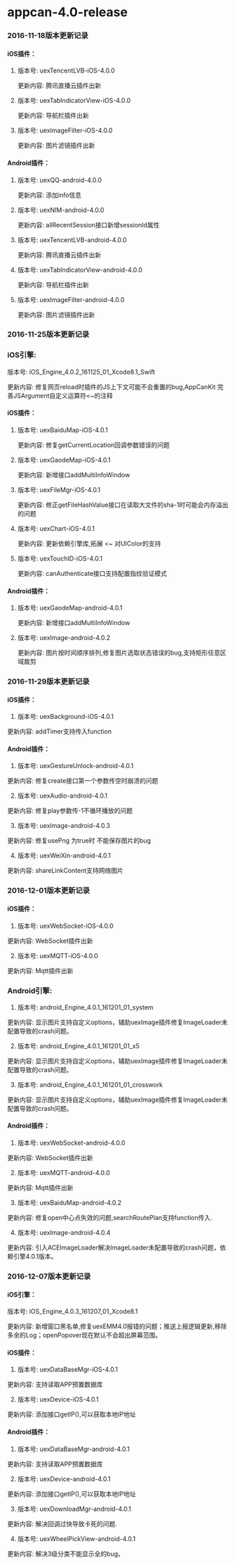 # appcan-4.0-release

### 2016-11-18版本更新记录

#### iOS插件：

1. 版本号: uexTencentLVB-iOS-4.0.0

   更新内容: 腾讯直播云插件出新

2. 版本号: uexTabIndicatorView-iOS-4.0.0

   更新内容: 导航栏插件出新

3. 版本号: uexImageFilter-iOS-4.0.0

   更新内容: 图片滤镜插件出新


#### Android插件：

1. 版本号: uexQQ-android-4.0.0      

   更新内容: 添加info信息

2. 版本号: uexNIM-android-4.0.0

   更新内容: allRecentSession接口新增sessionId属性

3. 版本号: uexTencentLVB-android-4.0.0

   更新内容: 腾讯直播云插件出新

4. 版本号: uexTabIndicatorView-android-4.0.0

   更新内容: 导航栏插件出新

5. 版本号: uexImageFilter-android-4.0.0

   更新内容: 图片滤镜插件出新

### 2016-11-25版本更新记录

### iOS引擎:

版本号: iOS_Engine_4.0.2_161125_01_Xcode8.1_Swift

更新内容: 修复网页reload时插件的JS上下文可能不会重置的bug,AppCanKit 完善JSArgument自定义运算符<~的注释

#### iOS插件：

1. 版本号: uexBaiduMap-iOS-4.0.1

   更新内容: 修复getCurrentLocation回调参数错误的问题

2. 版本号: uexGaodeMap-iOS-4.0.1

   更新内容: 新增接口addMultiInfoWindow

3. 版本号: uexFileMgr-iOS-4.0.1

   更新内容: 修正getFileHashValue接口在读取大文件的sha-1时可能会内存溢出的问题

4. 版本号: uexChart-iOS-4.0.1

   更新内容: 更新依赖引擎库,拓展 <~ 对UIColor的支持

5. 版本号: uexTouchID-iOS-4.0.1

   更新内容: canAuthenticate接口支持配置指纹验证模式

#### Android插件：

1. 版本号: uexGaodeMap-android-4.0.1      

   更新内容: 新增接口addMultiInfoWindow

2. 版本号: uexImage-android-4.0.2

   更新内容: 图片按时间顺序排列,修复图片选取状态错误的bug,支持矩形任意区域裁剪

### 2016-11-29版本更新记录

#### iOS插件：

1. 版本号: uexBackground-iOS-4.0.1

更新内容: addTimer支持传入function


#### Android插件：

1. 版本号: uexGestureUnlock-android-4.0.1

更新内容: 修复create接口第一个参数传空时崩溃的问题

2. 版本号: uexAudio-android-4.0.1

更新内容: 修复play参数传-1不循环播放的问题

3. 版本号: uexImage-android-4.0.3

更新内容: 修复usePng 为true时 不能保存图片的bug

4. 版本号: uexWeiXin-android-4.0.1

更新内容: shareLinkContent支持网络图片

### 2016-12-01版本更新记录

#### iOS插件：

1. 版本号: uexWebSocket-iOS-4.0.0

更新内容: WebSocket插件出新

2. 版本号: uexMQTT-iOS-4.0.0

更新内容: Mqtt插件出新

### Android引擎:

1. 版本号: android_Engine_4.0.1_161201_01_system

更新内容: 显示图片支持自定义options，辅助uexImage插件修复ImageLoader未配置导致的crash问题。

2. 版本号: android_Engine_4.0.1_161201_01_x5

更新内容: 显示图片支持自定义options，辅助uexImage插件修复ImageLoader未配置导致的crash问题。

3. 版本号: android_Engine_4.0.1_161201_01_crosswork

更新内容: 显示图片支持自定义options，辅助uexImage插件修复ImageLoader未配置导致的crash问题。

#### Android插件：

1. 版本号: uexWebSocket-android-4.0.0

更新内容: WebSocket插件出新

2. 版本号: uexMQTT-android-4.0.0

更新内容: Mqtt插件出新

3. 版本号: uexBaiduMap-android-4.0.2

更新内容: 修复open中心点失效的问题,searchRoutePlan支持function传入.

4. 版本号: uexImage-android-4.0.4

更新内容: 引入ACEImageLoader解决ImageLoader未配置导致的crash问题，依赖引擎4.0.1版本。

### 2016-12-07版本更新记录

#### iOS引擎：

版本号: iOS_Engine_4.0.3_161207_01_Xcode8.1

更新内容: 新增窗口黑名单,修复uexEMM4.0报错的问题；推送上报逻辑更新,移除多余的Log；openPopover现在默认不会超出屏幕范围。

#### iOS插件：

1. 版本号: uexDataBaseMgr-iOS-4.0.1

更新内容: 支持读取APP预置数据库

2. 版本号: uexDevice-iOS-4.0.1

更新内容: 添加接口getIP(),可以获取本地IP地址

#### Android插件：

1. 版本号: uexDataBaseMgr-android-4.0.1

更新内容: 支持读取APP预置数据库

2. 版本号: uexDevice-android-4.0.1

更新内容: 添加接口getIP(),可以获取本地IP地址

3. 版本号: uexDownloadMgr-android-4.0.1

更新内容: 解决回调过快导致卡死的问题.

4. 版本号: uexWheelPickView-android-4.0.1

更新内容: 解决3级分类不能显示全的bug。